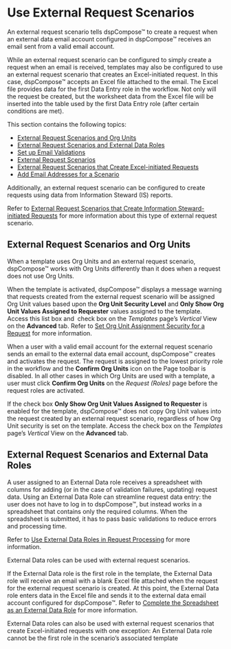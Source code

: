 # Use External Request Scenarios

An external request scenario tells dspCompose™ to create a request when
an external data email account configured in dspCompose™ receives an
email sent from a valid email account.

While an external request scenario can be configured to simply create a
request when an email is received, templates may also be configured to
use an external request scenario that creates an Excel-initiated
request. In this case, dspCompose™ accepts an Excel file attached to the
email. The Excel file provides data for the first Data Entry role in the
workflow. Not only will the request be created, but the worksheet data
from the Excel file will be inserted into the table used by the first
Data Entry role (after certain conditions are met).

This section contains the following topics:

  - [External Request Scenarios and Org
    Units](#External_Request_Scenarios_and_Org_Units)
  - [External Request Scenarios and External Data
    Roles](#External_Request_Scenarios_and_External_Data_Roles)
  - [Set up Email Validations](Set_up_Email_Validations.htm)
  - [External Request Scenarios](External_Request_Scenarios.htm)
  - [External Request Scenarios that Create Excel-initiated
    Requests](External_Request_Scenarios_that_Create_Excel_Initiated_Requests.htm)
  - [Add Email Addresses for a
    Scenario](Add_Email_Addresses_for_a_Scenario.htm)

Additionally, an external request scenario can be configured to create
requests using data from Information Steward (IS) reports.

Refer to [External Request Scenarios that Create Information
Steward-initiated
Requests](../../ISA/Use_Cases/External_Request_Scenarios_that_Create_Information_Steward%20initiated_Requests.htm)
for more information about this type of external request
scenario.

## <span id="External_Request_Scenarios_and_Org_Units"></span>External Request Scenarios and Org Units

When a template uses Org Units and an external request scenario,
dspCompose™ works with Org Units differently than it does when a request
does not use Org Units.

When the template is activated, dspCompose™ displays a message warning
that requests created from the external request scenario will be
assigned Org Unit values based upon the **Org Unit Security Level** and
**Only Show Org Unit Values Assigned to Requester** values assigned to
the template. Access this list box and  check box on the *Templates*
page’s *Vertical* View on the **Advanced** tab. Refer to [Set Org Unit
Assignment Security for a
Request](Request_Org_Unit_Assignments.htm#Set_Org_Unit_Assignment_Security_for_a_Request)
for more information.

When a user with a valid email account for the external request scenario
sends an email to the external data email account, dspCompose™ creates
and activates the request. The request is assigned to the lowest
priority role in the workflow and the **Confirm Org Units** icon on the
Page toolbar is disabled. In all other cases in which Org Units are used
with a template, a user must click **Confirm Org Units** on the *Request
(Roles)* page before the request roles are activated.

If the check box **Only Show Org Unit Values Assigned to Requester** is
enabled for the template, dspCompose™ does not copy Org Unit values into
the request created by an external request scenario, regardless of how
Org Unit security is set on the template. Access the check box on the
*Templates* page’s *Vertical* View on the **Advanced**
tab.

## <span id="External_Request_Scenarios_and_External_Data_Roles"></span>External Request Scenarios and External Data Roles

A user assigned to an External Data role receives a spreadsheet with
columns for adding (or in the case of validation failures, updating)
request data. Using an External Data Role can streamline request data
entry: the user does not have to log in to dspCompose™, but instead
works in a spreadsheet that contains only the required columns. When the
spreadsheet is submitted, it has to pass basic validations to reduce
errors and processing time.

Refer to [Use External Data Roles in Request
Processing](Use_External_Data_Roles_in_Request_Processing.htm) for more
information.

External Data roles can be used with external request scenarios.

If the External Data role is the first role in the template, the
External Data role will receive an email with a blank Excel file
attached when the request for the external request scenario is created.
At this point, the External Data role enters data in the Excel file and
sends it to the external data email account configured for dspCompose™.
Refer to [Complete the Spreadsheet as an External Data
Role](Complete_the_Spreadsheet_as_as_External_Data_Role.htm) for more
information.

External Data roles can also be used with external request scenarios
that create Excel-initiated requests with one exception: An External
Data role cannot be the first role in the scenario’s associated template
